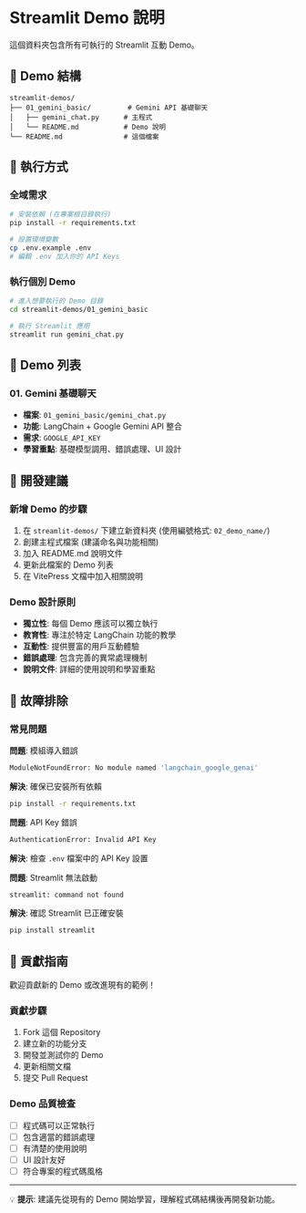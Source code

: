 # Streamlit Demo 說明

這個資料夾包含所有可執行的 Streamlit 互動 Demo。

## 📁 Demo 結構

```
streamlit-demos/
├── 01_gemini_basic/         # Gemini API 基礎聊天
│   ├── gemini_chat.py      # 主程式
│   └── README.md           # Demo 說明
└── README.md               # 這個檔案
```

## 🚀 執行方式

### 全域需求
```bash
# 安裝依賴 (在專案根目錄執行)
pip install -r requirements.txt

# 設置環境變數
cp .env.example .env
# 編輯 .env 加入你的 API Keys
```

### 執行個別 Demo
```bash
# 進入想要執行的 Demo 目錄
cd streamlit-demos/01_gemini_basic

# 執行 Streamlit 應用
streamlit run gemini_chat.py
```

## 📖 Demo 列表

### 01. Gemini 基礎聊天
- **檔案**: `01_gemini_basic/gemini_chat.py`
- **功能**: LangChain + Google Gemini API 整合
- **需求**: `GOOGLE_API_KEY`
- **學習重點**: 基礎模型調用、錯誤處理、UI 設計

## 🔧 開發建議

### 新增 Demo 的步驟
1. 在 `streamlit-demos/` 下建立新資料夾 (使用編號格式: `02_demo_name/`)
2. 創建主程式檔案 (建議命名與功能相關)
3. 加入 README.md 說明文件
4. 更新此檔案的 Demo 列表
5. 在 VitePress 文檔中加入相關說明

### Demo 設計原則
- **獨立性**: 每個 Demo 應該可以獨立執行
- **教育性**: 專注於特定 LangChain 功能的教學
- **互動性**: 提供豐富的用戶互動體驗
- **錯誤處理**: 包含完善的異常處理機制
- **說明文件**: 詳細的使用說明和學習重點

## 🐛 故障排除

### 常見問題

**問題**: 模組導入錯誤
```bash
ModuleNotFoundError: No module named 'langchain_google_genai'
```
**解決**: 確保已安裝所有依賴
```bash
pip install -r requirements.txt
```

**問題**: API Key 錯誤
```bash
AuthenticationError: Invalid API Key
```
**解決**: 檢查 `.env` 檔案中的 API Key 設置

**問題**: Streamlit 無法啟動
```bash
streamlit: command not found
```
**解決**: 確認 Streamlit 已正確安裝
```bash
pip install streamlit
```

## 📝 貢獻指南

歡迎貢獻新的 Demo 或改進現有的範例！

### 貢獻步驟
1. Fork 這個 Repository
2. 建立新的功能分支
3. 開發並測試你的 Demo
4. 更新相關文檔
5. 提交 Pull Request

### Demo 品質檢查
- [ ] 程式碼可以正常執行
- [ ] 包含適當的錯誤處理
- [ ] 有清楚的使用說明
- [ ] UI 設計友好
- [ ] 符合專案的程式碼風格

---

💡 **提示**: 建議先從現有的 Demo 開始學習，理解程式碼結構後再開發新功能。